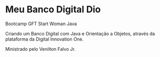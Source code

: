 # Meu Banco Digital Dio

Bootcamp GFT Start Woman Java

Criando um Banco Digital com Java e Orientação a Objetos, através da plataforma da Digital Innovation One.

Ministrado pelo Venilton Falvo Jr. 
